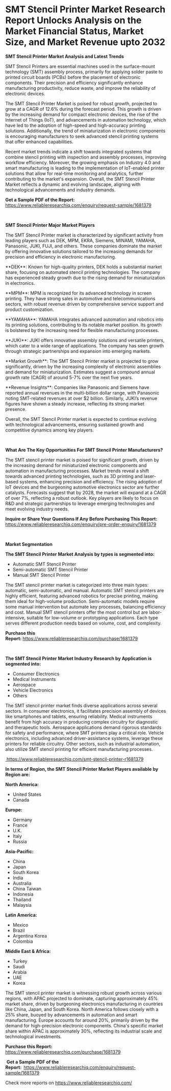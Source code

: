 <p><h1>SMT Stencil Printer Market Research Report Unlocks Analysis on the Market Financial Status, Market Size, and Market Revenue upto 2032</h1></p><p><strong>SMT Stencil Printer Market Analysis and Latest Trends</strong></p>
<p><p>SMT Stencil Printers are essential machines used in the surface-mount technology (SMT) assembly process, primarily for applying solder paste to printed circuit boards (PCBs) before the placement of electronic components. Their precision and efficiency significantly enhance manufacturing productivity, reduce waste, and improve the reliability of electronic devices.</p><p>The SMT Stencil Printer Market is poised for robust growth, projected to grow at a CAGR of 12.6% during the forecast period. This growth is driven by the increasing demand for compact electronic devices, the rise of the Internet of Things (IoT), and advancements in automation technology, which have led to the adoption of high-speed and high-accuracy printing solutions. Additionally, the trend of miniaturization in electronic components is encouraging manufacturers to seek advanced stencil printing systems that offer enhanced capabilities.</p><p>Recent market trends indicate a shift towards integrated systems that combine stencil printing with inspection and assembly processes, improving workflow efficiency. Moreover, the growing emphasis on Industry 4.0 and smart manufacturing is leading to the implementation of IoT-enabled printer solutions that allow for real-time monitoring and analytics, further contributing to the market's expansion. Overall, the SMT Stencil Printer Market reflects a dynamic and evolving landscape, aligning with technological advancements and industry demands.</p></p>
<p><strong>Get a Sample PDF of the Report:&nbsp;</strong> <a href="https://www.reliableresearchiq.com/enquiry/request-sample/1681379?utm_campaign=2171&utm_medium=2&utm_source=Github&utm_content=ia&utm_term=19022025&utm_id=smt-stencil-printer">https://www.reliableresearchiq.com/enquiry/request-sample/1681379</a></p>
<p>&nbsp;</p>
<p><strong>SMT Stencil Printer Major Market Players</strong></p>
<p><p>The SMT Stencil Printer market is characterized by significant activity from leading players such as DEK, MPM, EKRA, Siemens, MINAMI, YAMAHA, Panasonic, JUKI, FUJI, and others. These companies dominate the market by offering innovative solutions tailored to the increasing demands for precision and efficiency in electronic manufacturing.</p><p>**DEK**: Known for high-quality printers, DEK holds a substantial market share, focusing on automated stencil printing technologies. The company has experienced steady growth due to the rising demand for miniaturization in electronics.</p><p>**MPM**: MPM is recognized for its advanced technology in screen printing. They have strong sales in automotive and telecommunications sectors, with robust revenue driven by comprehensive service support and product customization.</p><p>**YAMAHA**: YAMAHA integrates advanced automation and robotics into its printing solutions, contributing to its notable market position. Its growth is bolstered by the increasing need for flexible manufacturing processes.</p><p>**JUKI**: JUKI offers innovative assembly solutions and versatile printers, which cater to a wide range of applications. The company has seen growth through strategic partnerships and expansion into emerging markets.</p><p>**Market Growth**: The SMT Stencil Printer market is projected to grow significantly, driven by the increasing complexity of electronic assemblies and demand for miniaturization. Estimates suggest a compound annual growth rate (CAGR) of around 5-7% over the next five years.</p><p>**Revenue Insights**: Companies like Panasonic and Siemens have reported annual revenues in the multi-billion dollar range, with Panasonic noting SMT-related revenues at over $2 billion. Similarly, JUKI’s revenue figures have shown a steady increase, reflecting its strong market presence.</p><p>Overall, the SMT Stencil Printer market is expected to continue evolving with technological advancements, ensuring sustained growth and competitive dynamics among key players.</p></p>
<p>&nbsp;</p>
<p><strong>What Are The Key Opportunities For SMT Stencil Printer Manufacturers?</strong></p>
<p><p>The SMT stencil printer market is poised for significant growth, driven by the increasing demand for miniaturized electronic components and automation in manufacturing processes. Market trends reveal a shift towards advanced printing technologies, such as 3D printing and laser-based systems, enhancing precision and efficiency. The rising adoption of IoT devices and the burgeoning automotive electronics sector are further catalysts. Forecasts suggest that by 2028, the market will expand at a CAGR of over 7%, reflecting a robust outlook. Key players are likely to focus on R&D and strategic partnerships to leverage emerging technologies and meet evolving industry needs.</p></p>
<p><strong>Inquire or Share Your Questions If Any Before Purchasing This Report:</strong> <a href="https://www.reliableresearchiq.com/enquiry/pre-order-enquiry/1681379?utm_campaign=2171&utm_medium=2&utm_source=Github&utm_content=ia&utm_term=19022025&utm_id=smt-stencil-printer">https://www.reliableresearchiq.com/enquiry/pre-order-enquiry/1681379</a></p>
<p>&nbsp;</p>
<p><strong>Market Segmentation</strong></p>
<p><strong>The SMT Stencil Printer Market Analysis by types is segmented into:</strong></p>
<p><ul><li>Automatic SMT Stencil Printer</li><li>Semi-automatic SMT Stencil Printer</li><li>Manual SMT Stencil Printer</li></ul></p>
<p><p>The SMT stencil printer market is categorized into three main types: automatic, semi-automatic, and manual. Automatic SMT stencil printers are highly efficient, featuring advanced robotics for precise printing, making them ideal for high-volume production. Semi-automatic models require some manual intervention but automate key processes, balancing efficiency and cost. Manual SMT stencil printers offer the most control but are labor-intensive, suitable for low-volume or prototyping applications. Each type serves different production needs based on volume, cost, and complexity.</p></p>
<p><strong>Purchase this Report:&nbsp;</strong><a href="https://www.reliableresearchiq.com/purchase/1681379?utm_campaign=2171&utm_medium=2&utm_source=Github&utm_content=ia&utm_term=19022025&utm_id=smt-stencil-printer">https://www.reliableresearchiq.com/purchase/1681379</a></p>
<p>&nbsp;</p>
<p><strong>The SMT Stencil Printer Market Industry Research by Application is segmented into:</strong></p>
<p><ul><li>Consumer Electronics</li><li>Medical Instruments</li><li>Aerospace</li><li>Vehicle Electronics</li><li>Others</li></ul></p>
<p><p>The SMT stencil printer market finds diverse applications across several sectors. In consumer electronics, it facilitates precision assembly of devices like smartphones and tablets, ensuring reliability. Medical instruments benefit from high accuracy in producing complex circuitry for diagnostic and therapeutic tools. Aerospace applications demand rigorous standards for safety and performance, where SMT printers play a critical role. Vehicle electronics, including advanced driver-assistance systems, leverage these printers for reliable circuitry. Other sectors, such as industrial automation, also utilize SMT stencil printing for efficient manufacturing processes.</p></p>
<p><a href="https://www.reliableresearchiq.com/smt-stencil-printer-r1681379?utm_campaign=2171&utm_medium=2&utm_source=Github&utm_content=ia&utm_term=19022025&utm_id=smt-stencil-printer">&nbsp;https://www.reliableresearchiq.com/smt-stencil-printer-r1681379</a></p>
<p><strong>In terms of Region, the SMT Stencil Printer Market Players available by Region are:</strong></p>
<p>
    <p> <strong> North America: </strong>
        <ul>
            <li>United States</li>
            <li>Canada</li>
        </ul>
        </p> 
    <p> <strong> Europe: </strong>
        <ul>
            <li>Germany</li>
            <li>France</li>
            <li>U.K.</li>
            <li>Italy</li>
            <li>Russia</li>
        </ul>
        </p> 
    <p> <strong> Asia-Pacific: </strong>
        <ul>
            <li>China</li>
            <li>Japan</li>
            <li>South Korea</li>
            <li>India</li>
            <li>Australia</li>
            <li>China Taiwan</li>
            <li>Indonesia</li>
            <li>Thailand</li>
            <li>Malaysia</li>
        </ul>
        </p> 
    <p> <strong> Latin America: </strong>
        <ul>
            <li>Mexico</li>
            <li>Brazil</li>
            <li>Argentina Korea</li>
            <li>Colombia</li>
        </ul>
        </p> 
    <p> <strong> Middle East & Africa: </strong>
        <ul>
            <li>Turkey</li>
            <li>Saudi</li>
            <li>Arabia</li>
            <li>UAE</li>
            <li>Korea</li>
        </ul>
    </p>
    </p>
<p><p>The SMT stencil printer market is witnessing robust growth across various regions, with APAC projected to dominate, capturing approximately 45% market share, driven by burgeoning electronics manufacturing in countries like China, Japan, and South Korea. North America follows closely with a 25% share, buoyed by advancements in automation and smart manufacturing. Europe accounts for around 20%, primarily driven by the demand for high-precision electronic components. China's specific market share within APAC is approximately 30%, reflecting its industrial scale and technological investments.</p></p>
<p><strong>Purchase this Report: </strong><a href="https://www.reliableresearchiq.com/purchase/1681379?utm_campaign=2171&utm_medium=2&utm_source=Github&utm_content=ia&utm_term=19022025&utm_id=smt-stencil-printer">https://www.reliableresearchiq.com/purchase/1681379</a></p>
<p>&nbsp;<strong>Get a Sample PDF of the Report:&nbsp;&nbsp;</strong><a href="https://www.reliableresearchiq.com/enquiry/request-sample/1681379?utm_campaign=2171&utm_medium=2&utm_source=Github&utm_content=ia&utm_term=19022025&utm_id=smt-stencil-printer">https://www.reliableresearchiq.com/enquiry/request-sample/1681379</a></p>
<p><strong></strong></p>
<p>Check more reports on <a href="https://www.reliableresearchiq.com/?utm_campaign=2171&utm_medium=2&utm_source=Github&utm_content=ia&utm_term=19022025&utm_id=smt-stencil-printer">https://www.reliableresearchiq.com/</a></p>